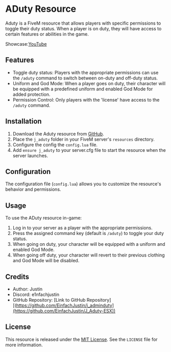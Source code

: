 # ADuty Resource

Aduty is a FiveM resource that allows players with specific permissions to toggle their duty status. When a player is on duty, they will have access to certain features or abilities in the game.

Showcase:[YouTube]([https://youtu.be/6lWM1KtjhtQ)
## Features

- Toggle duty status: Players with the appropriate permissions can use the `/aduty` command to switch between on-duty and off-duty status.
- Uniform and God Mode: When a player goes on duty, their character will be equipped with a predefined uniform and enabled God Mode for added protection.
- Permission Control: Only players with the 'license' have access to the `/aduty` command.

## Installation

1. Download the Aduty resource from [GitHub](https://youtu.be/6lWM1KtjhtQ).
2. Place the `j_aduty` folder in your FiveM server's `resources` directory.
3. Configure the config the `config.lua` file.
4. Add `ensure j_aduty` to your server.cfg file to start the resource when the server launches.

## Configuration

The configuration file (`config.lua`) allows you to customize the resource's behavior and permissions.


## Usage

To use the ADuty resource in-game:

1. Log in to your server as a player with the appropriate permissions.
2. Press the assigned command key (default is `/aduty`) to toggle your duty status.
3. When going on duty, your character will be equipped with a uniform and enabled God Mode.
4. When going off duty, your character will revert to their previous clothing and God Mode will be disabled.

## Credits

- Author: Justin 
- Discord: e1nfachjustin
- GitHub Repository: [Link to GitHub Repository][(https://github.com/EinfachJustin/j_adminduty](https://github.com/EinfachJustin/J_Aduty-ESX))

## License

This resource is released under the [MIT License](https://opensource.org/licenses/MIT). See the `LICENSE` file for more information.
